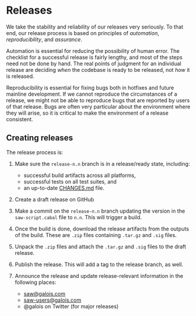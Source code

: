 # Releases

We take the stability and reliability of our releases very seriously. To
that end, our release process is based on principles of _automation_,
_reproducibility_, and _assurance_.

Automation is essential for reducing the possibility of human error. The
checklist for a successful release is fairly lengthy, and most of the
steps need not be done by hand. The real points of judgment for an
individual release are deciding _when_ the codebase is ready to be
released, not _how_ it is released.

Reproducibility is essential for fixing bugs both in hotfixes and future
mainline development. If we cannot reproduce the circumstances of a
release, we might not be able to reproduce bugs that are reported by
users of that release. Bugs are often very particular about the
environment where they will arise, so it is critical to make the
environment of a release consistent.

## Creating releases

The release process is:

1. Make sure the `release-n.n` branch is in a release/ready state, including:

   - successful build artifacts across all platforms,
   - successful tests on all test suites, and
   - an up-to-date [CHANGES.md](changes) file.

2. Create a draft release on GitHub
3. Make a commit on the `release-n.n` branch updating the version in the
   `saw-script.cabal` file to `n.n`. This will trigger a build.
4. Once the build is done, download the release artifacts from the
   outputs of the build. These are `.zip` files containing `.tar.gz` and
   `.sig` files.
5. Unpack the `.zip` files and attach the `.tar.gz` and `.sig` files to
   the draft release.
6. Publish the release. This will add a tag to the release branch, as
   well.
7. Announce the release and update release-relevant information in the following places:

   - <saw@galois.com>
   - <saw-users@galois.com>
   - @galois on Twitter (for major releases)
